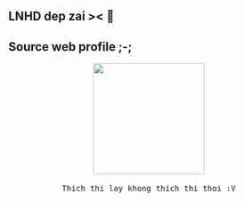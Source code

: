 ## LNHD dep zai >< :wave: 
## Source web profile  ;-;
<p align="center">
  <img src="https://mrwgifs.com/wp-content/uploads/2014/12/Izumi-Konata-Waits-For-Her-Ramen-To-Cool-Down-In-The-Funny-Anime-Lucky-Star.gif" width=200>
  <br><br>
   <samp>
     Thich thi lay khong thich thi thoi :V
